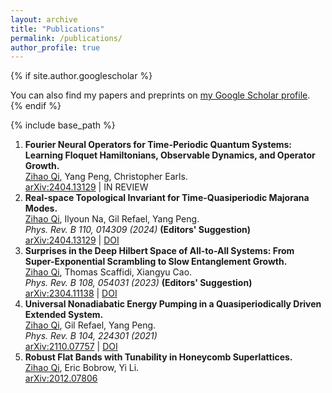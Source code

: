 ```yaml
---
layout: archive
title: "Publications"
permalink: /publications/
author_profile: true
---
```


{% if site.author.googlescholar %}
  <div class="wordwrap">You can also find my papers and preprints on <a href="{{site.author.googlescholar}}">my Google Scholar profile</a>.</div>
{% endif %}

{% include base_path %}

1. **Fourier Neural Operators for Time-Periodic Quantum Systems: Learning Floquet Hamiltonians, Observable Dynamics, and Operator Growth.** <br>
   <ins>Zihao Qi</ins>, Yang Peng, Christopher Earls. <br>
   [arXiv:2404.13129](https://arxiv.org/abs/2404.13129) | IN REVIEW
2. **Real-space Topological Invariant for Time-Quasiperiodic Majorana Modes.** <br>
   <ins>Zihao Qi</ins>, Ilyoun Na, Gil Refael, Yang Peng. <br>
   _Phys. Rev. B 110, 014309 (2024)_ **(Editors' Suggestion)** <br>
   [arXiv:2404.13129](https://arxiv.org/abs/2404.13129) | [DOI](https://journals.aps.org/prb/abstract/10.1103/PhysRevB.110.014309)
3. **Surprises in the Deep Hilbert Space of All-to-All Systems: From Super-Exponential Scrambling to Slow Entanglement Growth.** <br>
   <ins>Zihao Qi</ins>, Thomas Scaffidi, Xiangyu Cao. <br>
   _Phys. Rev. B 108, 054031 (2023)_ **(Editors' Suggestion)** <br>
   [arXiv:2304.11138](https://arxiv.org/abs/2304.11138) | [DOI](https://journals.aps.org/prb/abstract/10.1103/PhysRevB.108.054301)
4. **Universal Nonadiabatic Energy Pumping in a Quasiperiodically Driven Extended System.** <br>
  <ins>Zihao Qi</ins>, Gil Refael, Yang Peng. <br>
  _Phys. Rev. B 104, 224301 (2021)_ <br>
  [arXiv:2110.07757](https://arxiv.org/abs/2110.07757) | [DOI](https://journals.aps.org/prb/abstract/10.1103/PhysRevB.104.224301)  
5. **Robust Flat Bands with Tunability in Honeycomb Superlattices.** <br>
   <ins>Zihao Qi</ins>, Eric Bobrow, Yi Li. <br>
  [arXiv:2012.07806](https://arxiv.org/abs/2012.07806)
